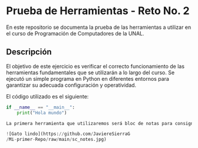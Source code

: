 # Prueba de Herramientas - Reto No. 2

En este repositorio se documenta la prueba de las herramientas a utilizar en el curso de Programación de Computadores de la UNAL.

## Descripción

El objetivo de este ejercicio es verificar el correcto funcionamiento de las herramientas fundamentales que se utilizarán a lo largo del curso. Se ejecutó un simple programa en Python en diferentes entornos para garantizar su adecuada configuración y operatividad.

El código utilizado es el siguiente:

```python
if __name__ == "__main__":
    print("Hola mundo")

La primera herramienta que utilizaremos será bloc de notas para consignar y almacenar el código para los siguientes pasos.

![Gato lindo](https://github.com/JaviereSierraG
/Mi-primer-Repo/raw/main/sc_notes.jpg)

